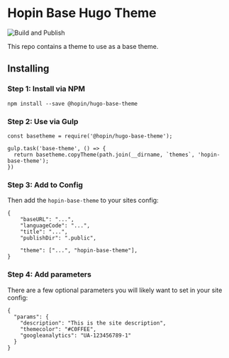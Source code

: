 # Hopin Base Hugo Theme

![Build and Publish](https://github.com/gauntface/hopin-base-theme/workflows/Build%20and%20Publish/badge.svg)

This repo contains a theme to use as a base theme.

## Installing

### Step 1: Install via NPM

```
npm install --save @hopin/hugo-base-theme
```

### Step 2: Use via Gulp

```
const basetheme = require('@hopin/hugo-base-theme');

gulp.task('base-theme', () => {
  return basetheme.copyTheme(path.join(__dirname, `themes`, 'hopin-base-theme');
})
```

### Step 3: Add to Config

Then add the `hopin-base-theme` to your sites config:

```
{
    "baseURL": "...",
    "languageCode": "...",
    "title": "...",
    "publishDir": ".public",

    "theme": ["...", "hopin-base-theme"],
}
```

### Step 4: Add parameters

There are a few optional parameters you will likely want to set in your site config:

```
{
  "params": {
    "description": "This is the site description",
    "themecolor": "#C0FFEE",
    "googleanalytics": "UA-123456789-1"
  }
}
```

